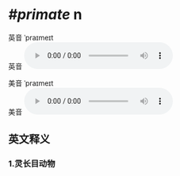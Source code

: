 # ***\#primate*** n
英音 ˈpraɪmeɪt  
英音
<audio src="./media/primate1_AAC.aac" controls="controls"></audio>

美音 ˈpraɪmeɪt  
美音
<audio src="./media/primate2_AAC.aac" controls="controls"></audio>



  

英文释义
---
### 1.**灵长目动物**  


